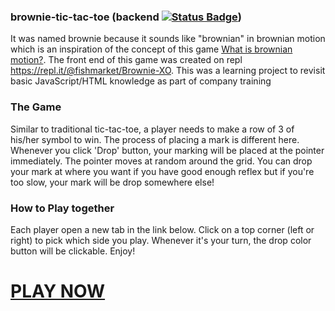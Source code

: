 ### brownie-tic-tac-toe (backend [![Status Badge](https://img.shields.io/website-up-down-green-red/https/twnz.dev%2FgameApi%2Fxo%2Fv1%2FgetHealth.svg?label=service)](https://twnz.dev/gameApi/xo/v1/getHealth))
It was named brownie because it sounds like "brownian" in brownian motion which is an inspiration of the concept of this game
[What is brownian motion?](https://p5js.org/examples/simulate-brownian-motion.html). The front end of this game was created on repl https://repl.it/@fishmarket/Brownie-XO. This was a learning project to revisit basic JavaScript/HTML knowledge as part of company training

### The Game
Similar to traditional tic-tac-toe, a player needs to make a row of 3 of his/her symbol to win. The process of placing a mark is different here. Whenever you click 'Drop' button, your marking will be placed at the pointer immediately. The pointer moves at random around the grid. You can drop your mark at where you want if you have good enough reflex but if you're too slow, your mark will be drop somewhere else!

### How to Play together
Each player open a new tab in the link below. Click on a top corner (left or right) to pick which side you play. Whenever it's your turn, the drop color button will be clickable. Enjoy!

# [PLAY NOW](https://brownie-xo--fishmarket.repl.co/)

